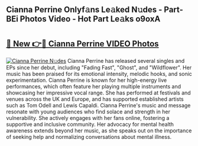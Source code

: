 ## Cianna Perrine Onlyf𝚊ns Le𝚊ked N𝚞des - Part-BEi Photos Video - Hot Part Le𝚊ks o9oxA

# <h2><a href="http://ab17860.deff.icu/?id=Cianna+Perrine">🔗 New 👉🔴 Cianna Perrine VIDEO Photos</a></h2>

[![Cianna Perrine N𝚞des](https://i.imgur.com/rIISA9y.gif)](http://ab17860.deff.icu/?id=Cianna+Perrine)
Cianna Perrine has released several singles and EPs since her debut, including "Fading Fast", "Ghost", and "Wildflower". Her music has been praised for its emotional intensity, melodic hooks, and sonic experimentation. Cianna Perrine is known for her high-energy live performances, which often feature her playing multiple instruments and showcasing her impressive vocal range. She has performed at festivals and venues across the UK and Europe, and has supported established artists such as Tom Odell and Lewis Capaldi. Cianna Perrine's music and message resonate with young audiences who find solace and strength in her vulnerability. She actively engages with her fans online, fostering a supportive and inclusive community. Her advocacy for mental health awareness extends beyond her music, as she speaks out on the importance of seeking help and normalizing conversations about mental illness.
